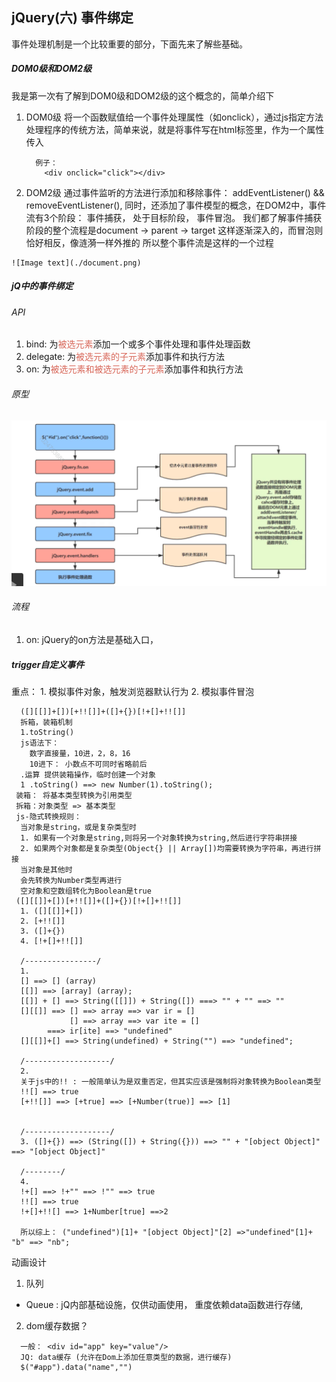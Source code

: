 ## jQuery(六) 事件绑定
  事件处理机制是一个比较重要的部分，下面先来了解些基础。
##### DOM0级和DOM2级
  我是第一次有了解到DOM0级和DOM2级的这个概念的，简单介绍下
  1. DOM0级
   将一个函数赋值给一个事件处理属性（如onclick），通过js指定方法处理程序的传统方法，简单来说，就是将事件写在html标签里，作为一个属性传入

      ```
        例子：
          <div onclick="click"></div>
      ```

  2. DOM2级
   通过事件监听的方法进行添加和移除事件： addEventListener() && removeEventListener(),
   同时，还添加了事件模型的概念，在DOM2中，事件流有3个阶段： 事件捕获， 处于目标阶段， 事件冒泡。
   我们都了解事件捕获阶段的整个流程是document -> parent -> target 这样逐渐深入的，而冒泡则恰好相反，像涟漪一样外推的
   所以整个事件流是这样的一个过程

    ![Image text](./document.png)

##### jQ中的事件绑定
###### API
  1. bind: 为<font color="#D86658">被选元素</font>添加一个或多个事件处理和事件处理函数
  2. delegate: 为<font color="#D86658">被选元素的子元素</font>添加事件和执行方法
  3. on: 为<font color="#D86658">被选元素和被选元素的子元素</font>添加事件和执行方法

###### 原型
   ![Image text](./img/2.png)
###### 流程
  1. on: jQuery的on方法是基础入口，

##### trigger自定义事件
  重点： 1. 模拟事件对象，触发浏览器默认行为
        2. 模拟事件冒泡
```
  ([][[]]+[])[+!![]]+([]+{})[!+[]+!![]]
  拆箱，装箱机制
  1.toString()
  js语法下：
    数字直接量，10进，2，8，16
    10进下： 小数点不可同时省略前后
  .运算 提供装箱操作，临时创建一个对象
  1 .toString() ==> new Number(1).toString();
 装箱： 将基本类型转换为引用类型
 拆箱：对象类型 => 基本类型
 js-隐式转换规则：
  当对象是string，或是复杂类型时
  1. 如果有一个对象是string,则将另一个对象转换为string,然后进行字符串拼接
  2. 如果两个对象都是复杂类型(Object{} || Array[])均需要转换为字符串，再进行拼接
  当对象是其他时
  会先转换为Number类型再进行
  空对象和空数组转化为Boolean是true
 ([][[]]+[])[+!![]]+([]+{})[!+[]+!![]]
  1. ([][[]]+[])
  2. [+!![]]
  3. ([]+{})
  4. [!+[]+!![]]

  /----------------/
  1.
  [] ==> [] (array)
  [[]] ==> [array] (array);
  [[]] + [] ==> String([[]]) + String([]) ===> "" + "" ==> ""
  [][[]] ==> [] ==> array ==> var ir = []
             [] ==> array ==> var ite = []
        ===> ir[ite] ==> "undefined"
  [][[]]+[] ==> String(undefined) + String("") ==> "undefined";

  /-------------------/
  2.
  关于js中的!! : 一般简单认为是双重否定，但其实应该是强制将对象转换为Boolean类型
  !![] ==> true
  [+!![]] ==> [+true] ==> [+Number(true)] ==> [1]


  /-------------------/
  3. ([]+{}) ==> (String([]) + String({})) ==> "" + "[object Object]" ==> "[object Object]"

  /--------/
  4.
  !+[] ==> !+"" ==> !"" ==> true
  !![] ==> true
  !+[]+!![] ==> 1+Number[true] ==>2

  所以综上： ("undefined")[1]+ "[object Object]"[2] =>"undefined"[1]+ "b" ==> "nb";
```

动画设计
1. 队列
  * Queue : jQ内部基础设施，仅供动画使用， 重度依赖data函数进行存储,
2. dom缓存数据？
  ```
    一般： <div id="app" key="value"/>
    JQ: data缓存 (允许在Dom上添加任意类型的数据，进行缓存)
    $("#app").data("name","")
  ```